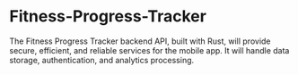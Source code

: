 # Fitness-Progress-Tracker
The Fitness Progress Tracker backend API, built with Rust, will provide secure, efficient, and reliable services for the mobile app. It will handle data storage, authentication, and analytics processing.
